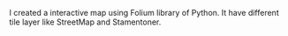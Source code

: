 I created a interactive map using Folium library of Python.
It have different tile layer like StreetMap and Stamentoner.
